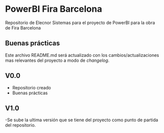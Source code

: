# PowerBI Fira Barcelona

  Repositorio de Elecnor Sistemas para el proyecto de PowerBI para la obra de Fira Barcelona

## Buenas prácticas

Este archivo README.md será actualizado con los cambios/actualizaciones mas relevantes del proyecto a modo de *changelog*.

## V0.0

- Repositorio creado
- Buenas prácticas

## V1.0

-Se sube la ultima versión que se tiene del proyecto como punto de partida del repositorio.
